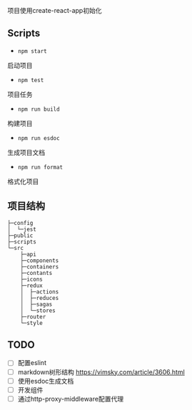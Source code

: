 项目使用create-react-app初始化

## Scripts

- `npm start`

启动项目

- `npm test`
  
项目任务

- `npm run build`

构建项目

- `npm run esdoc`

生成项目文档

- `npm run format`

格式化项目

## 项目结构

```
├─config
│  └─jest
├─public
├─scripts
└─src
    ├─api
    ├─components
    ├─containers
    ├─contants
    ├─icons
    ├─redux
    │  ├─actions
    │  ├─reduces
    │  ├─sagas
    │  └─stores
    ├─router
    └─style
```

## TODO

- [ ] 配置eslint
- [ ] markdown树形结构 
  https://vimsky.com/article/3606.html
- [ ] 使用esdoc生成文档
- [ ] 开发组件
- [ ] 通过http-proxy-middleware配置代理